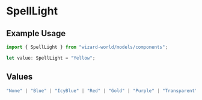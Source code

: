 # SpellLight

## Example Usage

```typescript
import { SpellLight } from "wizard-world/models/components";

let value: SpellLight = "Yellow";
```

## Values

```typescript
"None" | "Blue" | "IcyBlue" | "Red" | "Gold" | "Purple" | "Transparent" | "White" | "Green" | "Orange" | "Yellow" | "BrightBlue" | "Pink" | "Violet" | "BlueishWhite" | "Silver" | "Scarlet" | "Fire" | "FieryScarlet" | "Grey" | "DarkRed" | "Turquoise" | "PsychedelicTransparentWave" | "BrightYellow" | "BlackSmoke"
```